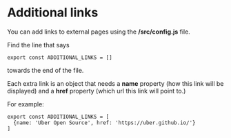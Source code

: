 # Additional links

You can add links to external pages using the __/src/config.js__ file. 

Find the line that says

```
export const ADDITIONAL_LINKS = []
```

towards the end of the file. 

Each extra link is an object that needs a __name__ property (how this link will be displayed) and a __href__ property (which url this link will point to.)

For example:

```
export const ADDITIONAL_LINKS = [
  {name: 'Uber Open Source', href: 'https://uber.github.io/'}
]
```
